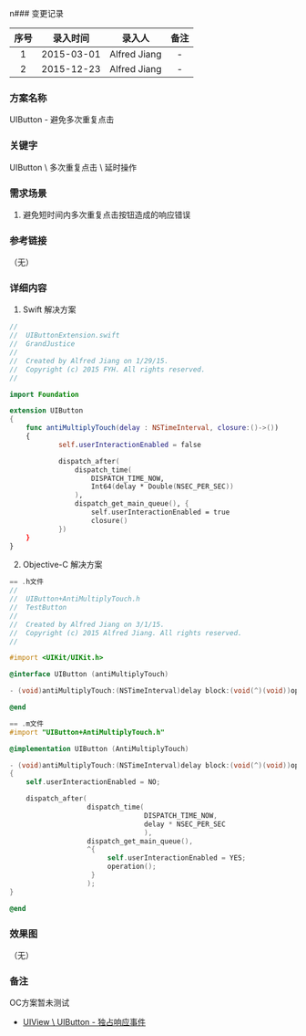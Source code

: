 n### 变更记录

| 序号 | 录入时间 | 录入人 | 备注 |
|:--------:|:--------:|:--------:|:--------:|
| 1 | 2015-03-01 | Alfred Jiang | - |
| 2 | 2015-12-23 | Alfred Jiang | - |

### 方案名称

UIButton - 避免多次重复点击

### 关键字

UIButton \ 多次重复点击 \ 延时操作

### 需求场景

1. 避免短时间内多次重复点击按钮造成的响应错误

### 参考链接
（无）

### 详细内容

1. Swift 解决方案
```swift
//
//  UIButtonExtension.swift
//  GrandJustice
//
//  Created by Alfred Jiang on 1/29/15.
//  Copyright (c) 2015 FYH. All rights reserved.
//

import Foundation

extension UIButton
{
    func antiMultiplyTouch(delay : NSTimeInterval, closure:()->())
    {
            self.userInteractionEnabled = false

            dispatch_after(
                dispatch_time(
                    DISPATCH_TIME_NOW,
                    Int64(delay * Double(NSEC_PER_SEC))
                ),
                dispatch_get_main_queue(), {
                    self.userInteractionEnabled = true
                    closure()
            })
    }
}
```

2. Objective-C 解决方案
```objectivec
== .h文件
//
//  UIButton+AntiMultiplyTouch.h
//  TestButton
//
//  Created by Alfred Jiang on 3/1/15.
//  Copyright (c) 2015 Alfred Jiang. All rights reserved.
//

#import <UIKit/UIKit.h>

@interface UIButton (antiMultiplyTouch)

- (void)antiMultiplyTouch:(NSTimeInterval)delay block:(void(^)(void))operation;

@end

== .m文件
#import "UIButton+AntiMultiplyTouch.h"

@implementation UIButton (AntiMultiplyTouch)

- (void)antiMultiplyTouch:(NSTimeInterval)delay block:(void(^)(void))operation
{
    self.userInteractionEnabled = NO;

    dispatch_after(
                   dispatch_time(
                                 DISPATCH_TIME_NOW,
                                 delay * NSEC_PER_SEC
                                 ),
                   dispatch_get_main_queue(),
                   ^{
                        self.userInteractionEnabled = YES;
                        operation();
                    }
                   );
}

@end
```

### 效果图
（无）

### 备注
OC方案暂未测试

* [UIView \ UIButton - 独占响应事件](Note_00007_20151218.md)
